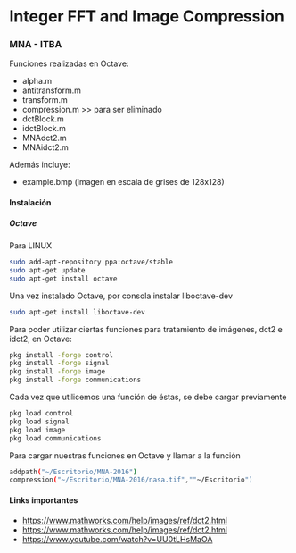 # Integer FFT and Image Compression
### MNA - ITBA

Funciones realizadas en Octave:
  - alpha.m
  - antitransform.m
  - transform.m
  - compression.m >> para ser eliminado
  - dctBlock.m
  - idctBlock.m
  - MNAdct2.m
  - MNAidct2.m

Además incluye: 
   - example.bmp (imagen en escala de grises de 128x128)

#### Instalación
##### Octave
  Para LINUX
 ```sh
sudo add-apt-repository ppa:octave/stable
sudo apt-get update
sudo apt-get install octave
```
Una vez instalado Octave, por consola instalar liboctave-dev
 ```sh
sudo apt-get install liboctave-dev
```
Para poder utilizar ciertas funciones para tratamiento de imágenes, dct2 e idct2, en Octave:
```sh
pkg install -forge control
pkg install -forge signal
pkg install -forge image
pkg install -forge communications
```
Cada vez que utilicemos una función de éstas, se debe cargar previamente
```sh
pkg load control
pkg load signal
pkg load image
pkg load communications
```
Para cargar nuestras funciones en Octave y llamar a la función
```sh
addpath("~/Escritorio/MNA-2016")
compression("~/Escritorio/MNA-2016/nasa.tif",""~/Escritorio")
```

#### Links importantes
  - https://www.mathworks.com/help/images/ref/dct2.html
  - https://www.mathworks.com/help/images/ref/dct2.html
  - https://www.youtube.com/watch?v=UU0tLHsMaOA



